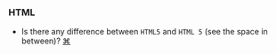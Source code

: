 ### HTML
- Is there any difference between `HTML5` and `HTML 5` (see the space in between)?
<a href="#" title="
">⌘</a>

